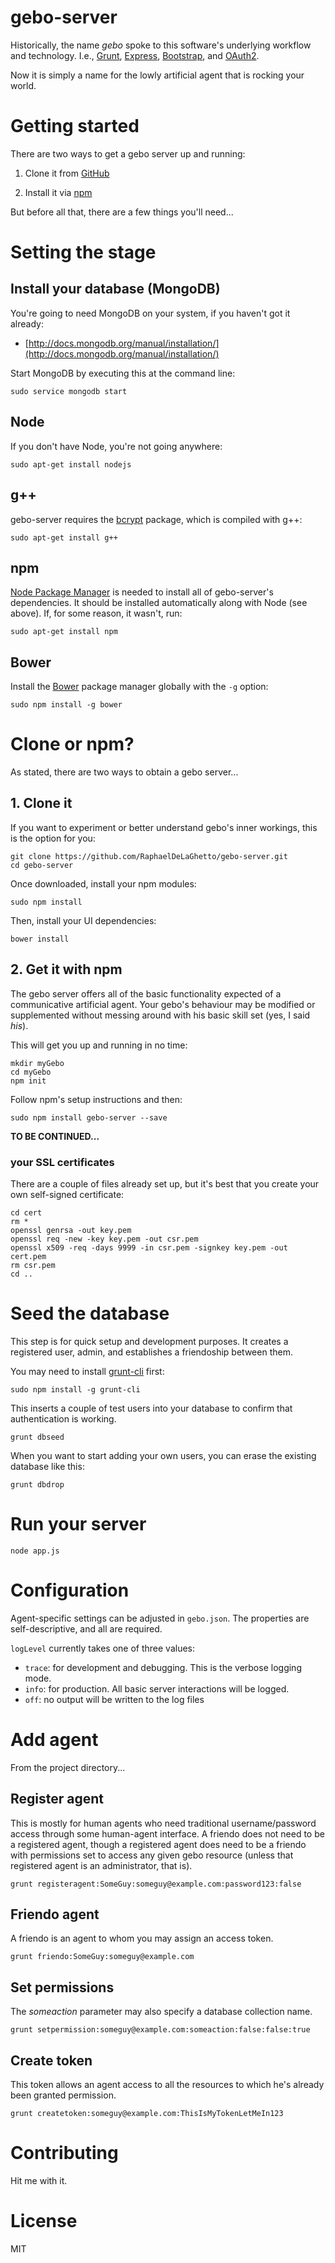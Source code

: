 gebo-server 
===========

Historically, the name _gebo_ spoke to this software's underlying workflow and technology.
I.e., [Grunt](http://gruntjs.com/), [Express](http://expressjs.com/),
[Bootstrap](http://getbootstrap.com/), and [OAuth2](https://github.com/jaredhanson/oauth2orize).

Now it is simply a name for the lowly artificial agent that is rocking your world.

# Getting started

There are two ways to get a gebo server up and running:

1. Clone it from [GitHub](https://github.com/RaphaelDeLaGhetto/gebo-server)

2. Install it via [npm](https://npmjs.org/)

But before all that, there are a few things you'll need...

# Setting the stage

## Install your database (MongoDB)

You're going to need MongoDB on your system, if you haven't got it already:

* [http://docs.mongodb.org/manual/installation/](http://docs.mongodb.org/manual/installation/)

Start MongoDB by executing this at the command line:

```
sudo service mongodb start
```

## Node

If you don't have Node, you're not going anywhere:

```
sudo apt-get install nodejs
```

## g++

gebo-server requires the [bcrypt](https://npmjs.org/package/bcrypt) package, which is compiled with g++:

```
sudo apt-get install g++
```

## npm

[Node Package Manager](https://npmjs.org/) is needed to install all of gebo-server's dependencies. It
should be installed automatically along with Node (see above). If, for some reason, it wasn't, run:

```
sudo apt-get install npm
```

## Bower

Install the [Bower](http://bower.io/) package manager globally with the `-g` option:

```
sudo npm install -g bower
```

# Clone or npm?

As stated, there are two ways to obtain a gebo server...

## 1. Clone it

If you want to experiment or better understand gebo's inner workings, this is the option for you:

```
git clone https://github.com/RaphaelDeLaGhetto/gebo-server.git
cd gebo-server
```

Once downloaded, install your npm modules:

```
sudo npm install
```

Then, install your UI dependencies:

```
bower install
```

## 2. Get it with npm

The gebo server offers all of the basic functionality expected of a communicative artificial
agent. Your gebo's behaviour may be modified or supplemented without messing around with his
basic skill set (yes, I said _his_).

This will get you up and running in no time:

```
mkdir myGebo
cd myGebo
npm init
```

Follow npm's setup instructions and then:

```
sudo npm install gebo-server --save
```

__TO BE CONTINUED...__

### your SSL certificates

There are a couple of files already set up, but it's best that you create your own self-signed certificate:

```
cd cert
rm *
openssl genrsa -out key.pem
openssl req -new -key key.pem -out csr.pem
openssl x509 -req -days 9999 -in csr.pem -signkey key.pem -out cert.pem
rm csr.pem
cd ..
```

# Seed the database

This step is for quick setup and development purposes. It creates a registered user, admin, and establishes a friendoship between them.

You may need to install [grunt-cli](https://github.com/gruntjs/grunt-cli) first:

```
sudo npm install -g grunt-cli
```

This inserts a couple of test users into your database to confirm that authentication is working.

```
grunt dbseed
```

When you want to start adding your own users, you can erase the existing database like this:

```
grunt dbdrop
```

# Run your server

```
node app.js
```

# Configuration

Agent-specific settings can be adjusted in `gebo.json`. The properties are self-descriptive, and all are required.

`logLevel` currently takes one of three values:

* `trace`: for development and debugging. This is the verbose logging mode.
* `info`: for production. All basic server interactions will be logged.
* `off`: no output will be written to the log files

# Add agent

From the project directory...

## Register agent

This is mostly for human agents who need traditional username/password access through some human-agent interface. A friendo does not need to be a registered agent, though a registered agent does need to be a friendo with permissions set to access any given gebo resource (unless that registered agent is an administrator, that is).

```
grunt registeragent:SomeGuy:someguy@example.com:password123:false
```

## Friendo agent

A friendo is an agent to whom you may assign an access token.

```
grunt friendo:SomeGuy:someguy@example.com
```

## Set permissions

The _someaction_ parameter may also specify a database collection name.

```
grunt setpermission:someguy@example.com:someaction:false:false:true
```

## Create token

This token allows an agent access to all the resources to which he's already been granted permission.

```
grunt createtoken:someguy@example.com:ThisIsMyTokenLetMeIn123
```

# Contributing

Hit me with it.

# License

MIT
